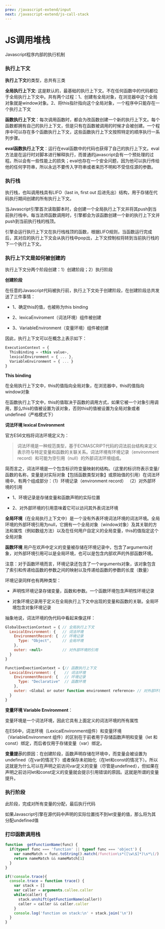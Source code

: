 ```yaml
---
prev: /javascript-extend/input
next: /javascript-extend/js-call-stack
---
```


# JS调用堆栈
Javascript程序内部的执行机制

### 执行上下文

**执行上下文**的类型，总共有三类

**全局执行上下文**: 这是默认的，最基础的执行上下文。不在任何函数中的代码都位于全局执行上下文中。共有两个过程：1、创建有全局对象，在浏览器中这个全局对象就是window对象。2、将this指针指向这个全局对象，一个程序中只能存在一个执行上下文

**函数执行上下文**：每次调用函数时，都会为改函数创建一个新的执行上下文。每个函数都拥有自己的执行上下文，但是只有在函数被调用的时候才会被创建。一个程序中可以存在多个函数执行上下文，这些函数执行上下文按照特定的顺序执行一系列步骤。

**eval函数执行上下文**：运行在eval函数中的代码也获得了自己的执行上下文。eval方法是在运行时对脚本进行解释执行，而普通的javascript会有一个预处理的过程。所以会有一些性能上的损失；eval也存在一个安全问题，因为他可以执行传给他的任何字符串，所以永远不要传入字符串或者来历不明和不受信任源的参数。


### 执行栈
执行栈，也叫调用栈具有LIFO（last in, first out 后进先出）结构，用于存储在代码执行期间创建的所有执行上下文。

当Javascript引擎首次读取脚本时，会创建一个全局执行上下文并将其push到当前执行栈中。每当法师函数调用时，引擎都会为该函数创建一个新的执行上下文并push到当前执行栈的栈顶。

引擎会运行执行上下文在执行栈栈顶的函数，根据LIFO规则，当函数运行完成后，其对应的执行上下文会从执行栈中pop出，上下文控制权将转到当前执行栈的下一个执行上下文。

### 执行上下文是如何被创建的

执行上下文分两个阶段创建：1）创建阶段；2）执行阶段

**创建阶段**

在任意的Javascript代码被执行前，执行上下文处于创建阶段，在创建阶段总共发送了三件事情：

- 1、确定this的值，也被称为this binding

- 2、lexicaEnviroment（词法环境）组件被创建

- 3、VariableEnvironment（变量环境）组件被创建

因此，执行上下文可以在概念上表示如下：

```js
ExecutionContext = {
  ThisBinding = <this value>,
  lexicalEnvironment = { ... },
  VariableEnvironment = { ... }
}

```

**This binding**

在全局执行上下文中，this的值指向全局对象，在浏览器中，this的值指向window对象

在函数执行上下文中，this的值取决于函数的调用方式，如果它被一个对象引用调用，那么this的值被设置为该对象，否则this的值被设置为全局对象或者undefined（严格模式下）


**词法环境 lexical Environment**

官方ES6文档将词法环境定义为：

> 词法环境是一种规范类型，基于ECMASCRIPT代码的词法前台结构来定义表示符与特定变量和函数的关联关系。词法环境有环境记录（environment record）和可能为空引用（null）的外部词法环境组成。

简而言之，词法环境是一个包含标识符变量映射的结构。（这里的标识符表示变量/函数的名称，变量是对实际对象【包括函数类型对象】或原始值的引用）在词法环境中，有两个组成部分：（1）环境记录（environment record） （2）对外部环境的引用

- 1、环境记录是存储变量和函数声明的实际位置

- 2、对外部环境的引用意味着它可以访问其外表词法环境

**全局环境**（在全局执行上下文中）是一个没有外表环境词法环境的词法环境。全局环境的外部环境引用为null，它拥有一个全局对象（window对象）及其关联的方法和属性（例如数组方法）以及在任何用户自定义的全局变量，this的值指定这个全局对象

**函数环境** 用户在欢声中定义的变量被存储在环境记录中，包含了arguments对象，对外部环境引用可以是全局环境，也可以是包含内部欢声的外部函数环境。

注意：对于函数环境而言，环境记录还包含了一个arguments对象，该对象包含了索引和传递给函数的参数之间的映射以及传递给函数的参数的长度（数量）


环境记录同样也有两种类型：

- 声明性环境记录存储变量，函数和参数。一个函数环境包含声明性环境记录

- 对象环境记录用于定义在全局执行上下文中出现的变量和函数的关联。全局环境包含对象环境记录

抽象地说，词法环境的伪代码中看起来像这样：

```js
GlobalExectionContext = { // 全局执行上下文
  LexicalEnvironment: {   // 词法环境
    EnvironmentRecord: {  // 环境记录
      Type: "Object",     // 全局环境
    },
    outer: <null>         // 对外部环境的引用
  }
}

FunctionExectionContext = {// 函数执行上下文
  LexicalEnvironment: {    // 词法环境
    EnvironmentRecord: {   // 环境记录
      Type: "Declarative"  // 函数环境
    },
    outer: <Global or outer function environment reference> // 对外部环境的引用
  }
}

```


**变量环境 Variable Environment**：

变量环境是一个词法环境，因此它具有上面定义的词法环境的所有属性

在ES6中，词法环境（LexicalEnvironment组件）和变量环境（VariableEnvironment 组件）的区别在于前者用于存储函数声明和变量（let 和 const）绑定，而后者仅用于存储变量（var）绑定。


**变量提示**的原因：在创建阶段，函数声明存储在环境中，而变量会被设置为undefined（在var的情况下）或者保存未初始化（在let和const的情况下）。所以这就是为什么可以在声明之前访问var定义的变量（尽管是undefined），但如果在声明之前访问let和const定义的变量就会提示引用错误的原因。这就是所谓的变量提升。


### 执行阶段

此阶段，完成对所有变量的分配，最后执行代码

如果Javascript引擎在源代码中声明的实际位置找不到let变量的值，那么将为其分配undefined值


### 打印函数调用栈

```js
function  getFunctionName(func) {
  if(typeof func === 'function' || typeof func === 'object') {
    var nameMatch = func.toString().match(/function\s*([\w\$]*)\s*\(/)
    return nameMatch && nameMatch[1]
  }
}

if(!console.trace){
  console.trace = function trace() {
    var stack = []
    var caller = arguments.callee.caller
    while(caller) {
      stack.unshift(getFunctionName(caller))
      caller = caller && caller.caller
    }
    console.log('function on stack:\n' + stack.join('\n'))
  }
}

```